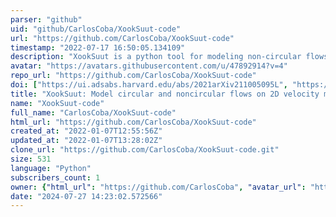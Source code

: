 ```yaml
---
parser: "github"
uid: "github/CarlosCoba/XookSuut-code"
url: "https://github.com/CarlosCoba/XookSuut-code"
timestamp: "2022-07-17 16:50:05.134109"
description: "XookSuut is a python tool for modeling non-circular flows in galaxies with resolved velocity maps."
avatar: "https://avatars.githubusercontent.com/u/47892914?v=4"
repo_url: "https://github.com/CarlosCoba/XookSuut-code"
doi: ["https://ui.adsabs.harvard.edu/abs/2021arXiv211005095L", "https://ui.adsabs.harvard.edu/abs/2021ascl.soft10022L/abstract"]
title: "XookSuut: Model circular and noncircular flows on 2D velocity maps"
name: "XookSuut-code"
full_name: "CarlosCoba/XookSuut-code"
html_url: "https://github.com/CarlosCoba/XookSuut-code"
created_at: "2022-01-07T12:55:56Z"
updated_at: "2022-01-07T13:28:02Z"
clone_url: "https://github.com/CarlosCoba/XookSuut-code.git"
size: 531
language: "Python"
subscribers_count: 1
owner: {"html_url": "https://github.com/CarlosCoba", "avatar_url": "https://avatars.githubusercontent.com/u/47892914?v=4", "login": "CarlosCoba", "type": "User"}
date: "2024-07-27 14:23:02.572566"
---
```

